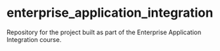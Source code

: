 # enterprise_application_integration
Repository for the project built as part of the Enterprise Application Integration course.
